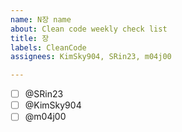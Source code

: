 ```yaml
---
name: N장 name
about: Clean code weekly check list
title: 장
labels: CleanCode
assignees: KimSky904, SRin23, m04j00

---
```


- [ ] @SRin23 
- [ ] @KimSky904 
- [ ] @m04j00

